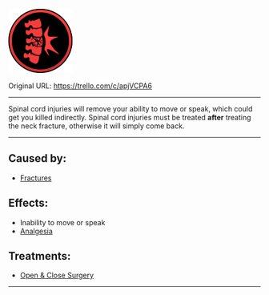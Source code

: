 ![sprinegobrrr.png\|200](./Spinal%20Cord%20Injury%20-%20Attachments/6718845db30472d958dd7b5d.png)

Original URL: https://trello.com/c/apjVCPA6

---

Spinal cord injuries will remove your ability to move or speak, which could get you killed indirectly. Spinal cord injuries must be treated **after** treating the neck fracture, otherwise it will simply come back.

---

## Caused by:

- [Fractures](../Bones/Fractures.md)

## Effects:

- Inability to move or speak
- [Analgesia](../Torso/Analgesia.md)

## Treatments:

- [Open & Close Surgery](../Procedures/Open%20&%20Close%20Surgery.md)

---

